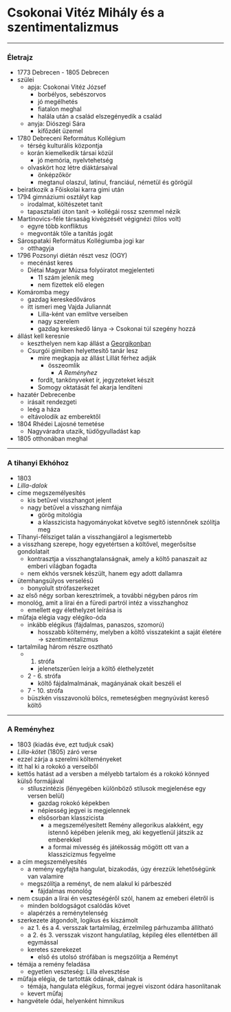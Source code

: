 # Csokonai Vitéz Mihály és a szentimentalizmus
---
### Életrajz
- 1773 Debrecen - 1805 Debrecen
- szülei
	- apja: Csokonai Vitéz József
		- borbélyos, sebészorvos
		- jó megélhetés
		- fiatalon meghal
		- halála után a család elszegényedik a család
	- anyja: Diószegi Sára
		- kifőzdét üzemel
- 1780 Debreceni Református Kollégium
	- térség kulturális központja
	- korán kiemelkedik társai közül
		- jó memória, nyelvtehetség
	- olvaskört hoz létre diáktársaival
		- önképzőkör
		- megtanul olaszul, latinul, franciául, németül és görögül
- beiratkozik a Főiskolai karra gimi után
- 1794 gimnáziumi osztályt kap
	- irodalmat, költészetet tanít
	- tapasztalati úton tanít -> kollégái rossz szemmel nézik
- Martinovics-féle társaság kivégzését végignézi (tilos volt)
	- egyre több konfliktus
	- megvonták tőle a tanítás jogát
- Sárospataki Református Kollégiumba jogi kar
	- otthagyja
- 1796 Pozsonyi diétán részt vesz (OGY)
	- mecénást keres
	- Diétai Magyar Múzsa folyóiratot megjelenteti
		- 11 szám jelenik meg
		- nem fizettek elő elegen
- Komáromba megy 
	- gazdag kereskedőváros
	- itt ismeri meg Vajda Juliannát
		- Lilla-ként van említve verseiben
		- nagy szerelem
		- gazdag kereskedő lánya -> Csokonai túl szegény hozzá
- állást kell keresnie
	- keszthelyen nem kap állást a [Georgikonban](https://hu.wikipedia.org/wiki/Georgikon)
	- Csurgói gimiben helyettesítő tanár lesz
		- mire megkapja az állást Lillát férhez adják
			- összeomlik
				- *A Reményhez*
		- fordít, tankönyveket ír, jegyzeteket készít
		- Somogy oktatását fel akarja lendíteni
- hazatér Debrecenbe
	- irásait rendezgeti
	- leég a háza
	- eltávolodik az emberektől
- 1804 Rhédei Lajosné temetése
	- Nagyváradra utazik, tüdőgyulladást kap
- 1805 otthonában meghal
---
### A tihanyi Ekhóhoz
- 1803
- *Lilla-dalok*
- címe megszemélyesítés
	- kis betűvel visszhangot jelent
	- nagy betűvel a visszhang nimfája
		- görög mitológia
		- a klasszicista hagyományokat követve segítő istennőnek szólítja meg
- Tihanyi-félsziget talán a visszhangjárol a legismertebb
- a visszhang szerepe, hogy egyetértsen a költővel, megerősítse gondolatait
	- kontrasztja a visszhangtalanságnak, amely a költő panaszait az emberi világban fogadta
	- nem ekhós versnek készült, hanem egy adott dallamra
- ütemhangsúlyos verselésű
	- bonyolult strófaszerkezet
- az első négy sorban keresztrímek, a további négyben páros rím
- monológ, amit a lírai én a füredi partról intéz a visszhanghoz
	- emellett egy élethelyzet leírása is
- műfaja elégia vagy elégiko-óda
	- inkább elégikus (fájdalmas, panaszos, szomorú)
		- hosszabb költemény, melyben a költő visszatekint a saját életére -> szentimentalizmus
- tartalmilag három részre osztható
	- 1. strófa 
		- jelenetszerűen leírja a költő élethelyzetét
	- 2 - 6. strófa
		- költő fájdalmalmának, magányának okait beszéli el
	- 7 - 10. strófa 
	- büszkén visszavonolú bölcs, remeteségben megnyúvást kereső költő
---
### A Reményhez
- 1803 (kiadás éve, ezt tudjuk csak)
- *Lilla-kötet* (1805) záró verse
- ezzel zárja a szerelmi költeményeket
- itt hal ki a rokokó a verseiből
- kettős hatást ad a versben a mélyebb tartalom és a rokokó könnyed külső formájával
	- stíluszintézis (lényegében különböző stílusok megjelenése egy versen belül)
		- gazdag rokokó képekben
		- népiesség jegyei is megjelennek
		- elsősorban klasszicista
			- a megszemélyesített Remény allegorikus alakként, egy istennő képében jelenik meg, aki kegyetlenül játszik az emberekkel
			- a formai mívesség és játékosság mögött ott van a klasszicizmus fegyelme
- a cím megszemélyesítés
	- a remény egyfajta hangulat, bizakodás, úgy érezzük lehetőségünk van valamire
	- megszólítja a reményt, de nem alakul ki párbeszéd
		- fájdalmas monológ
- nem csupán a lírai én veszteségéről szól, hanem az emeberi életről is
	- minden boldogságot csalódás követ
	- alapérzés a reménytelenség 
- szerkezete átgondolt, logikus és kiszámolt
	- az 1. és a 4. versszak tartalmilag, érzelmileg párhuzamba állítható
	- a 2. és 3. versszak viszont hangulatilag, képileg éles ellentétben áll egymással
	- keretes szerekezet
		- első és utolsó strófában is megszólitja a Reményt
- témája a remény feladása
	- egyetlen veszteség: Lilla elvesztése
- műfaja elégia, de tartották ódának, dalnak is
	- témája, hangulata elégikus, formai jegyei viszont ódára hasonlítanak
	- kevert műfaj
- hangvétele ódai, helyenként himnikus
